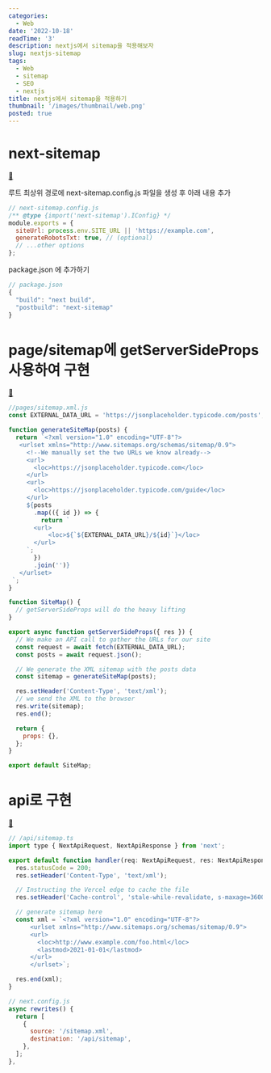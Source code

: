```yaml
---
categories:
  - Web
date: '2022-10-18'
readTime: '3'
description: nextjs에서 sitemap을 적용해보자
slug: nextjs-sitemap
tags:
  - Web
  - sitemap
  - SEO
  - nextjs
title: nextjs에서 sitemap을 적용하기
thumbnail: '/images/thumbnail/web.png'
posted: true
---
```


# next-sitemap

[🔗](https://www.npmjs.com/package/next-sitemap#installation)

루트 최상위 경로에 next-sitemap.config.js 파일을 생성 후 아래 내용 추가

```javascript
// next-sitemap.config.js
/** @type {import('next-sitemap').IConfig} */
module.exports = {
  siteUrl: process.env.SITE_URL || 'https://example.com',
  generateRobotsTxt: true, // (optional)
  // ...other options
};
```

package.json 에 추가하기

```javascript
// package.json
{
  "build": "next build",
  "postbuild": "next-sitemap"
}
```

# page/sitemap에 getServerSideProps 사용하여 구현

[🔗](https://nextjs.org/learn/seo/crawling-and-indexing/xml-sitemaps)

```javascript
//pages/sitemap.xml.js
const EXTERNAL_DATA_URL = 'https://jsonplaceholder.typicode.com/posts';

function generateSiteMap(posts) {
  return `<?xml version="1.0" encoding="UTF-8"?>
   <urlset xmlns="http://www.sitemaps.org/schemas/sitemap/0.9">
     <!--We manually set the two URLs we know already-->
     <url>
       <loc>https://jsonplaceholder.typicode.com</loc>
     </url>
     <url>
       <loc>https://jsonplaceholder.typicode.com/guide</loc>
     </url>
     ${posts
       .map(({ id }) => {
         return `
       <url>
           <loc>${`${EXTERNAL_DATA_URL}/${id}`}</loc>
       </url>
     `;
       })
       .join('')}
   </urlset>
 `;
}

function SiteMap() {
  // getServerSideProps will do the heavy lifting
}

export async function getServerSideProps({ res }) {
  // We make an API call to gather the URLs for our site
  const request = await fetch(EXTERNAL_DATA_URL);
  const posts = await request.json();

  // We generate the XML sitemap with the posts data
  const sitemap = generateSiteMap(posts);

  res.setHeader('Content-Type', 'text/xml');
  // we send the XML to the browser
  res.write(sitemap);
  res.end();

  return {
    props: {},
  };
}

export default SiteMap;
```

# api로 구현

[🔗](https://vercel.com/guides/how-do-i-generate-a-sitemap-for-my-nextjs-app-on-vercel)

```javascript
// /api/sitemap.ts
import type { NextApiRequest, NextApiResponse } from 'next';

export default function handler(req: NextApiRequest, res: NextApiResponse) {
  res.statusCode = 200;
  res.setHeader('Content-Type', 'text/xml');

  // Instructing the Vercel edge to cache the file
  res.setHeader('Cache-control', 'stale-while-revalidate, s-maxage=3600');

  // generate sitemap here
  const xml = `<?xml version="1.0" encoding="UTF-8"?>
      <urlset xmlns="http://www.sitemaps.org/schemas/sitemap/0.9"> 
      <url>
        <loc>http://www.example.com/foo.html</loc>
        <lastmod>2021-01-01</lastmod>
      </url>
      </urlset>`;

  res.end(xml);
}
```

```javascript
// next.config.js
async rewrites() {
  return [
    {
      source: '/sitemap.xml',
      destination: '/api/sitemap',
    },
  ];
},
```
